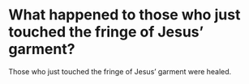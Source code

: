# What happened to those who just touched the fringe of Jesus’ garment?

Those who just touched the fringe of Jesus’ garment were healed.
